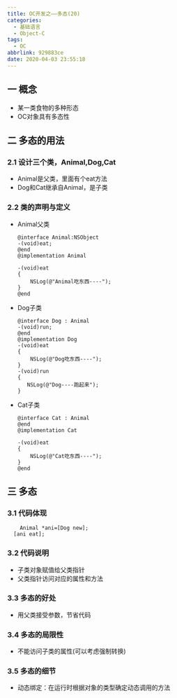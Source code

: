 ```yaml
---
title: OC开发之——多态(20)
categories:
  - 基础语言
  - Object-C
tags:
  - OC
abbrlink: 929883ce
date: 2020-04-03 23:55:18
---
```

## 一 概念

* 某一类食物的多种形态
* OC对象具有多态性

<!--more-->

## 二 多态的用法

### 2.1 设计三个类，Animal,Dog,Cat

* Animal是父类，里面有个eat方法
* Dog和Cat继承自Animal，是子类

### 2.2 类的声明与定义

* Animal父类

  ```
  @interface Animal:NSObject
  -(void)eat;
  @end
  @implementation Animal
  
  -(void)eat
  {
      NSLog(@"Animal吃东西----");
  }
  @end
  ```

* Dog子类

  ```
  @interface Dog : Animal
  -(void)run;
  @end
  @implementation Dog
  -(void)eat
  {
      NSLog(@"Dog吃东西----");
  }
  -(void)run
  {
     NSLog(@"Dog----跑起来");
  }
  ```

* Cat子类

  ```
  @interface Cat : Animal
  @end
  @implementation Cat
  
  -(void)eat
  {
      NSLog(@"Cat吃东西----");
  }
  @end
  ```

## 三 多态

### 3.1 代码体现

```
	Animal *ani=[Dog new];
  [ani eat];
```

### 3.2 代码说明

* 子类对象赋值给父类指针
* 父类指针访问对应的属性和方法

### 3.3 多态的好处

* 用父类接受参数，节省代码

### 3.4 多态的局限性

* 不能访问子类的属性(可以考虑强制转换)

### 3.5 多态的细节

* 动态绑定：在运行时根据对象的类型确定动态调用的方法
